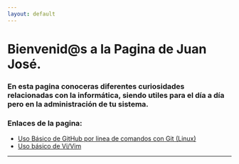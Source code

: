 ```yaml
---
layout: default
---
```


# [](#header-1)Bienvenid@s a la Pagina de **Juan José**.
### En esta pagina conoceras diferentes curiosidades relacionadas con la informática, siendo utiles para el día a día pero en la administración de tu sistema.

### Enlaces de la pagina:


* [Uso Básico de GitHub por linea de comandos con Git (Linux)](contenido/github)
* [Uso básico de Vi/Vim](contenido/vi)
<hr/>
